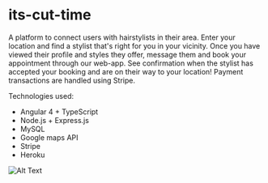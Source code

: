 # its-cut-time

A platform to connect users with hairstylists in their area. Enter your location and find a stylist that's right for you in your vicinity. Once you have viewed their profile and styles they offer, message them and book your appointment through our web-app. See confirmation when the stylist has accepted your booking and are on their way to your location! Payment transactions are handled using Stripe. 

Technologies used:
- Angular 4 + TypeScript
- Node.js + Express.js
- MySQL 
- Google maps API
- Stripe
- Heroku

![Alt Text](https://media.giphy.com/media/Zy8fZzTPHPJNl3w4HV/giphy.gif)
